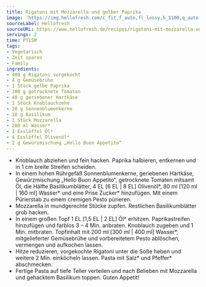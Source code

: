 ```yaml
---
title: Rigatoni mit Mozzarella und gelber Paprika
image: 'https://img.hellofresh.com/c_fit,f_auto,fl_lossy,h_1100,q_auto,w_2600/hellofresh_s3/image/rigatoni-mit-mozzarella-und-gelber-paprika-6b5a4f66.jpg'
sourceLabel: Hellofresh
sourceURL: https://www.hellofresh.de/recipes/rigatoni-mit-mozzarella-und-gelber-paprika-62540a247ef2e561e67c42f5
servings: 2
time: PT15M
tags:
- Vegetarisch
- Zeit sparen
- Family
ingredients:
- 400 g Rigatoni vorgekocht
- 4 g Gemüsebrühe
- 1 Stück gelbe Paprika
- 100 g getrocknete Tomaten
- 40 g geriebener Hartkäse
- 1 Stück Knoblauchzehe
- 20 g Sonnenblumenkerne
- 10 g Basilikum
- 1 Stück Mozzarella
- 280 ml Wasser*
- 1 Esslöffel Öl*
- 4 Esslöffel Olivenöl*
- 2 g Gewürzmischung „Hello Buon Appetito“
---
```


- Knoblauch abziehen und fein hacken.  Paprika halbieren, entkernen und in 1 cm breite Streifen scheiden.
- In einem hohen Rührgefäß Sonnenblumenkerne, geriebenen Hartkäse, Gewürzmischung „Hello Buon Appetito“, getrocknete Tomaten mitsamt Öl, die Hälfte Basilikumblätter, 4 EL [6 EL | 8 EL] Olivenöl\*, 80 ml [120 ml | 160 ml] Wasser\* und eine Prise Zucker\* hinzufügen. Mit einem Pürierstab zu einem cremigen Pesto pürieren.
- Mozzarella in mundgerechte Stücke zupfen.  Restlichen Basilikumblätter grob hacken.
- In einem großen Topf 1 EL [1,5 EL | 2 EL] Öl\* erhitzen. Paprikastreifen hinzufügen und farblos 3 – 4 Min. anbraten. Knoblauch zugeben und 1 Min. mitbraten.  Topfinhalt mit 200 ml [300 ml | 400 ml] Wasser\*, mitgelieferter Gemüsebrühe und vorbereitetem Pesto ablöschen, vermengen und aufkochen lassen.
- Hitze reduzieren, vorgekochte Rigatoni unter die Soße heben und weitere 2 Min. einköcheln lassen. Pasta mit Salz\* und Pfeffer\* abschmecken.
- Fertige Pasta auf tiefe Teller verteilen und nach Belieben mit Mozzarella und gehacktem Basilikum toppen.  Guten Appetit!
